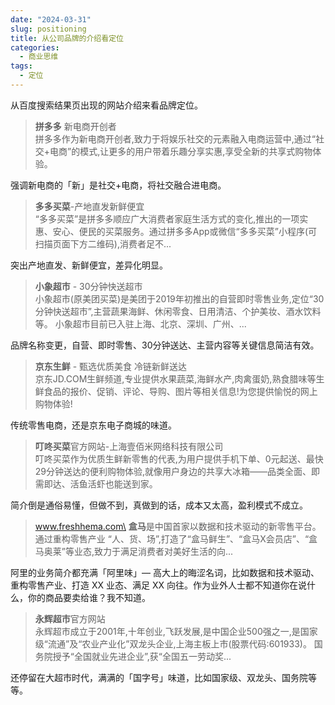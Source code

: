 ```yaml
---
date: "2024-03-31"
slug: positioning
title: 从公司品牌的介绍看定位
categories:
  - 商业思维
tags:
  - 定位
---
```



从百度搜索结果页出现的网站介绍来看品牌定位。

> **拼多多** 新电商开创者\
> 拼多多作为新电商开创者,致力于将娱乐社交的元素融入电商运营中,通过“社交+电商”的模式,让更多的用户带着乐趣分享实惠,享受全新的共享式购物体验。

强调新电商的「新」是社交+电商，将社交融合进电商。

> **多多买菜**-产地直发新鲜便宜\
> “多多买菜”是拼多多顺应广大消费者家庭生活方式的变化,推出的一项实惠、安心、便民的买菜服务。通过拼多多App或微信“多多买菜”小程序(可扫描页面下方二维码),消费者足不...

突出产地直发、新鲜便宜，差异化明显。

> **小象超市** - 30分钟快送超市\
> 小象超市(原美团买菜)是美团于2019年初推出的自营即时零售业务,定位“30分钟快送超市”,主营蔬果海鲜、休闲零食、日用清洁、个护美妆、酒水饮料等。 小象超市目前已入驻上海、北京、深圳、广州、...

品牌名称变更，自营、即时零售、30分钟送达、主营内容等关键信息简洁有效。

> **京东生鲜** - 甄选优质美食 冷链新鲜送达\
> 京东JD.COM生鲜频道,专业提供水果蔬菜,海鲜水产,肉禽蛋奶,熟食腊味等生鲜食品的报价、促销、评论、导购、图片等相关信息!为您提供愉悦的网上购物体验!

传统零售电商，还是京东电子商城的味道。

> **叮咚买菜**官方网站-上海壹佰米网络科技有限公司\
> 叮咚买菜作为优质生鲜新零售的代表,为用户提供手机下单、0元起送、最快29分钟送达的便利购物体验,就像用户身边的共享大冰箱——品类全面、即需即达、活鱼活虾也能送到家。

简介倒是通俗易懂，但做不到，真做到的话，成本又太高，盈利模式不成立。

> www.freshhema.com\
> **盒马**是中国首家以数据和技术驱动的新零售平台。通过重构零售产业 “人、货、场”,打造了“盒马鲜生”、“盒马X会员店”、“盒马奥莱”等业态,致力于满足消费者对美好生活的向...

阿里的业务简介都充满「阿里味」— 高大上的晦涩名词，比如数据和技术驱动、重构零售产业、打造 XX 业态、满足 XX 向往。作为业外人士都不知道你在说什么，你的商品要卖给谁？我不知道。

> **永辉超市**官方网站\
> 永辉超市成立于2001年,十年创业,飞跃发展,是中国企业500强之一,是国家级“流通”及“农业产业化”双龙头企业,上海主板上市(股票代码:601933)。 国务院授予“全国就业先进企业”,获“全国五一劳动奖...

还停留在大超市时代，满满的「国字号」味道，比如国家级、双龙头、国务院等等。
